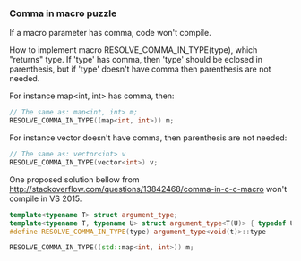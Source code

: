 ### Comma in macro puzzle

If a macro parameter has comma, code won't compile.

How to implement macro RESOLVE_COMMA_IN_TYPE(type), which "returns" type.
If 'type' has comma, then 'type' should be eclosed in parenthesis, but if 'type' doesn't have comma then parenthesis are not needed.

For instance map<int, int> has comma, then:
```C++
// The same as: map<int, int> m;
RESOLVE_COMMA_IN_TYPE((map<int, int>)) m;
```

For instance vector<int> doesn't have comma, then parenthesis are not needed:
```C++
// The same as: vector<int> v
RESOLVE_COMMA_IN_TYPE(vector<int>) v; 
```

One proposed solution bellow from http://stackoverflow.com/questions/13842468/comma-in-c-c-macro won't compile in VS 2015.

```C++
template<typename T> struct argument_type;
template<typename T, typename U> struct argument_type<T(U)> { typedef U type; };
#define RESOLVE_COMMA_IN_TYPE(type) argument_type<void(t)>::type

RESOLVE_COMMA_IN_TYPE((std::map<int, int>)) m;
```


